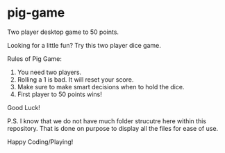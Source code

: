 # pig-game
Two player desktop game to 50 points. 

Looking for a little fun? Try this two player dice game. 

Rules of Pig Game: 

1. You need two players.
2. Rolling a 1 is bad. It will reset your score.
3. Make sure to make smart decisions when to hold the dice.
4. First player to 50 points wins!

Good Luck!

P.S. I know that we do not have much folder strucutre here within this repository. That is done on purpose to display all the files for ease of use. 

Happy Coding/Playing!
